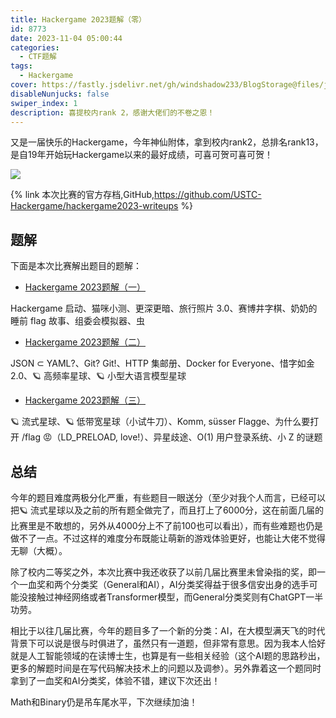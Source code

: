 ```yaml
---
title: Hackergame 2023题解（零）
id: 8773
date: 2023-11-04 05:00:44
categories: 
  - CTF题解
tags:
  - Hackergame
cover: https://fastly.jsdelivr.net/gh/windshadow233/BlogStorage@files/jpg/bb1e044b3388733daabb1aaf5cd6ac08.jpg
disableNunjucks: false
swiper_index: 1
description: 喜提校内rank 2，感谢大佬们的不卷之恩！
---
```


又是一届快乐的Hackergame，今年神仙附体，拿到校内rank2，总排名rank13，是自19年开始玩Hackergame以来的最好成绩，可喜可贺可喜可贺！

![](https://fastly.jsdelivr.net/gh/windshadow233/BlogStorage@files/png/c1f7656aba1a3990d80eaf1ea3c4ac40.png)

{% link 本次比赛的官方存档,GitHub,https://github.com/USTC-Hackergame/hackergame2023-writeups %}


## 题解


下面是本次比赛解出题目的题解：


- [Hackergame 2023题解（一）](https://blog.fyz666.xyz/blog/8779/)  

Hackergame 启动、猫咪小测、更深更暗、旅行照片 3.0、赛博井字棋、奶奶的睡前 flag 故事、组委会模拟器、虫
- [Hackergame 2023题解（二）](https://blog.fyz666.xyz/blog/8782/)  

JSON ⊂ YAML?、Git? Git!、HTTP 集邮册、Docker for Everyone、惜字如金 2.0、🪐 高频率星球、🪐 小型大语言模型星球
- [Hackergame 2023题解（三）](https://blog.fyz666.xyz/blog/8784/)  

🪐 流式星球、🪐 低带宽星球（小试牛刀）、Komm, süsser Flagge、为什么要打开 /flag 😡（LD_PRELOAD, love!）、异星歧途、O(1) 用户登录系统、小 Z 的谜题

## 总结


今年的题目难度两极分化严重，有些题目一眼送分（至少对我个人而言，已经可以把🪐 流式星球以及之前的所有题全做完了，而且打上了6000分，这在前面几届的比赛里是不敢想的，另外从4000分上不了前100也可以看出），而有些难题也仍是做不了一点。不过这样的难度分布既能让萌新的游戏体验更好，也能让大佬不觉得无聊（大概）。


除了校内二等奖之外，本次比赛中我还收获了以前几届比赛里未曾染指的奖，即一个一血奖和两个分类奖（General和AI），AI分类奖得益于很多信安出身的选手可能没接触过神经网络或者Transformer模型，而General分类奖则有ChatGPT一半功劳。


相比于以往几届比赛，今年的题目多了一个新的分类：AI，在大模型满天飞的时代背景下可以说是很与时俱进了，虽然只有一道题，但非常有意思。因为我本人恰好就是人工智能领域的在读博士生，也算是有一些相关经验（这个AI题的思路秒出，更多的解题时间是在写代码解决技术上的问题以及调参）。另外靠着这一个题同时拿到了一血奖和AI分类奖，体验不错，建议下次还出！


Math和Binary仍是吊车尾水平，下次继续加油！
